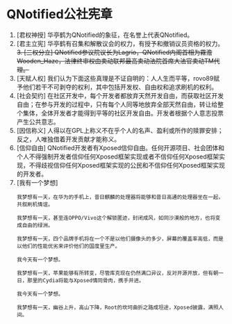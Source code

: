 # QNotified公社宪章

1. [君权神授] 华亭鹤为QNotified的象征，在名誉上代表QNotified。
2. [君主立宪] 华亭鹤有召集和解散议会的权力，有授予和撤销议员资格的权力。
~~3. [三权分立] QNotified参议院议长为Lagrio，QNotified内阁首相为霧澹 Wooden_Haze，法律终审权由卖动联邦最高卖动法院首席大法官卖动TM代理。~~
4. [天赋人权] 我们认为下面这些真理是不证自明的：人人生而平等，rovo89赋予他们若干不可剥夺的权利，其中包括开发权、自由权和追求刷机的权利。
5. [社会契约] 在社区开发中，每个开发者都放弃天然开发自由，而获取社区开发自由；在参与开发的过程中，只有每个人同等地放弃全部天然自由，转让给整个集体，全体开发者才能得到平等的社区开发自由。开发者根据个人意志投票产生公共意志。
6. [因信称义] 人得以在GPL上称义不在乎个人的名声、盈利或所作的赎罪安排；反之，人唯独借着开发贡献才能称义。
7. [信仰自由] QNotified开发者有Xposed信仰自由。任何开源项目、社会团体和个人不得强制开发者信仰任何Xposed框架实现或者不信仰任何Xposed框架实现，不得歧视信仰任何Xposed框架实现的公民和不信仰任何Xposed框架实现的开发者。
8. [我有一个梦想]
    ```
    我梦想有一天，在华为的手机上，昔日麒麟的处理器将能够和昔日高通的处理器坐在一起，共叙刷机情谊。

    我梦想有一天，甚至连OPPO/Vivo这个解锁匿迹，封闭成风，如同沙漠般的地方，也将变成自由的绿洲。

    我梦想有一天，四个品牌手机将在一个不是以他们摄像头的多少，屏幕的覆盖率高低，而是以他们的性能优劣来评价他们的国度里生产。

    我今天有一个梦想。

    我梦想有一天，苹果能够有所转变，尽管库克现在仍然满口异议，反对开源开放，但有朝一日，那里的Cydia将能与Xposed情同骨肉，携手并进。

    我今天有一个梦想。

    我梦想有一天，幽谷上升，高山下降，Root的坎坷曲折之路成坦途，Xposed披露，满照人间。
    ```

